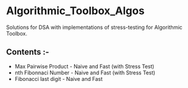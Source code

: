 # Algorithmic_Toolbox_Algos

Solutions for DSA with implementations of stress-testing for Algorithmic Toolbox.

## Contents :-

* Max Pairwise Product - Naive and Fast (with Stress Test)
* nth Fibonnaci Number - Naive and Fast (with Stress Test)
* Fibonacci last digit - Naive and Fast
